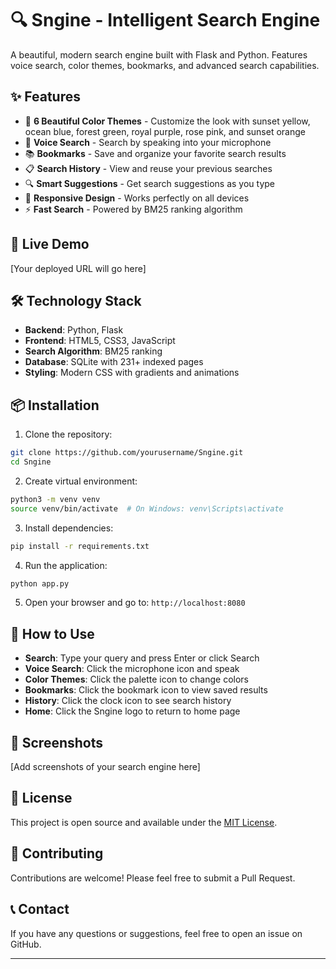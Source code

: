 # 🔍 Sngine - Intelligent Search Engine

A beautiful, modern search engine built with Flask and Python. Features voice search, color themes, bookmarks, and advanced search capabilities.

## ✨ Features

- 🎨 **6 Beautiful Color Themes** - Customize the look with sunset yellow, ocean blue, forest green, royal purple, rose pink, and sunset orange
- 🎤 **Voice Search** - Search by speaking into your microphone
- 📚 **Bookmarks** - Save and organize your favorite search results
- 📋 **Search History** - View and reuse your previous searches
- 🔍 **Smart Suggestions** - Get search suggestions as you type
- 📱 **Responsive Design** - Works perfectly on all devices
- ⚡ **Fast Search** - Powered by BM25 ranking algorithm

## 🚀 Live Demo

[Your deployed URL will go here]

## 🛠️ Technology Stack

- **Backend**: Python, Flask
- **Frontend**: HTML5, CSS3, JavaScript
- **Search Algorithm**: BM25 ranking
- **Database**: SQLite with 231+ indexed pages
- **Styling**: Modern CSS with gradients and animations

## 📦 Installation

1. Clone the repository:
```bash
git clone https://github.com/yourusername/Sngine.git
cd Sngine
```

2. Create virtual environment:
```bash
python3 -m venv venv
source venv/bin/activate  # On Windows: venv\Scripts\activate
```

3. Install dependencies:
```bash
pip install -r requirements.txt
```

4. Run the application:
```bash
python app.py
```

5. Open your browser and go to: `http://localhost:8080`

## 🎯 How to Use

- **Search**: Type your query and press Enter or click Search
- **Voice Search**: Click the microphone icon and speak
- **Color Themes**: Click the palette icon to change colors
- **Bookmarks**: Click the bookmark icon to view saved results
- **History**: Click the clock icon to see search history
- **Home**: Click the Sngine logo to return to home page

## 🌟 Screenshots

[Add screenshots of your search engine here]

## 📄 License

This project is open source and available under the [MIT License](LICENSE).

## 🤝 Contributing

Contributions are welcome! Please feel free to submit a Pull Request.

## 📞 Contact

If you have any questions or suggestions, feel free to open an issue on GitHub.

---

